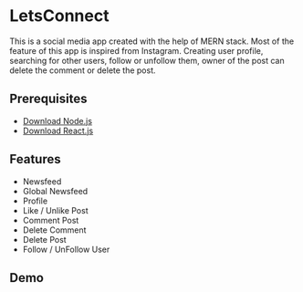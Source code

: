 # LetsConnect

This is a social media app created with the help of MERN stack. Most of the feature of this app is inspired from Instagram. Creating user profile, searching for other users,
follow or unfollow them, owner of the post can delete the comment or delete the post.

## Prerequisites

- [Download Node.js](https://nodejs.org/en/)
- [Download React.js](https://reactjs.org/)

## Features

- Newsfeed
- Global Newsfeed
- Profile
- Like / Unlike Post
- Comment Post
- Delete Comment
- Delete Post
- Follow / UnFollow User

## Demo
